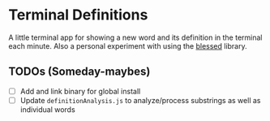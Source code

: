 # Terminal Definitions

A little terminal app for showing a new word and its definition in the terminal each minute.
Also a personal experiment with using the [blessed](https://github.com/chjj/blessed) library.

## TODOs (Someday-maybes)

- [ ] Add and link binary for global install
- [ ] Update `definitionAnalysis.js` to analyze/process substrings as well as individual words
